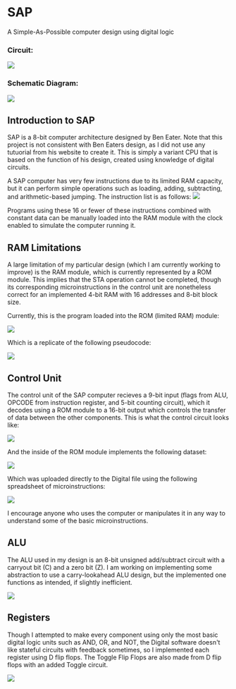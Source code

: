 # SAP
A Simple-As-Possible computer design using digital logic

### Circuit:

<img src="Images/SAP.png">

### Schematic Diagram:

<img src="Images/Schematic.jpg">

## Introduction to SAP ##

SAP is a 8-bit computer architecture designed by Ben Eater. Note that this project is not consistent with Ben Eaters design, as I did not use any tutuorial from his website to create it. This is simply a variant CPU that is based on the function of his design, created using knowledge of digital circuits.

A SAP computer has very few instructions due to its limited RAM capacity, but it can perform simple operations such as loading, adding, subtracting, and arithmetic-based jumping. The instruction list is as follows:
<img src="Images/Instructions.png">

Programs using these 16 or fewer of these instructions combined with constant data can be manually loaded into the RAM module with the clock enabled to simulate the computer running it. 

## RAM Limitations

A large limitation of my particular design (which I am currently working to improve) is the RAM module, which is currently represented by a ROM module. This implies that the STA operation cannot be completed, though its corresponding microinstructions in the control unit are nonetheless correct for an implemented 4-bit RAM with 16 addresses and 8-bit block size. 

Currently, this is the program loaded into the ROM (limited RAM) module:

<img src="Images/Current_RAM.png">

Which is a replicate of the following pseudocode: 

<img src="Images/Replicate.png">

## Control Unit

The control unit of the SAP computer recieves a 9-bit input (flags from ALU, OPCODE from instruction register, and 5-bit counting circuit), which it decodes using a ROM module to a 16-bit output which controls the transfer of data between the other components. This is what the control circuit looks like:

<img src="Images/Control.png">

And the inside of the ROM module implements the following dataset:

<img src="Images/ROM.png">

Which was uploaded directly to the Digital file using the following spreadsheet of microinstructions:

<img src="Images/Microinstructions.png">

I encourage anyone who uses the computer or manipulates it in any way to understand some of the basic microinstructions. 

## ALU

The ALU used in my design is an 8-bit unsigned add/subtract circuit with a carryout bit (C) and a zero bit (Z). I am working on implementing some abstraction to use a carry-lookahead ALU design, but the implemented one functions as intended, if slightly inefficient. 

<img src="Images/ALU.png">

## Registers

Though I attempted to make every component using only the most basic digital logic units such as AND, OR, and NOT, the Digital software doesn't like stateful circuits with feedback sometimes, so I implemented each register using D flip flops. The Toggle Flip Flops are also made from D flip flops with an added Toggle circuit. 

<img src="Images/Register.png">
